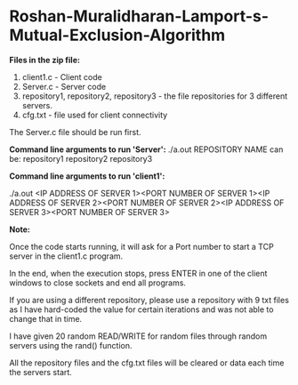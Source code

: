 Roshan-Muralidharan-Lamport-s-Mutual-Exclusion-Algorithm
========================================================

<b>Files in the zip file:</b>
1. client1.c  -  Client code
2. Server.c - Server code
3. repository1, repository2, repository3 - the file repositories for 3 different servers.
4. cfg.txt - file used for client connectivity

The Server.c file should be run first.

<b>Command line arguments to run 'Server':</b>
./a.out <SERVER PORT NUMBER> <REPOSITORY NAME>
REPOSITORY NAME can be:
repository1
repository2
repository3 

<b>Command line arguments to run 'client1':</b>

./a.out <UNIQUE NAME> <IP ADDRESS OF SERVER 1><PORT NUMBER OF SERVER 1><IP ADDRESS OF SERVER 2><PORT NUMBER OF SERVER 2><IP ADDRESS OF SERVER 3><PORT NUMBER OF SERVER 3>

<b>Note:</b>

Once the code starts running, it will ask for a Port number to start a TCP server in the client1.c program.

In the end, when the execution stops, press ENTER in one of the client windows to close sockets and end all programs.

If  you are using a different repository, please use a repository with 9 txt files as I have hard-coded the value for certain iterations and was not able to change that in time.

I have given 20 random READ/WRITE for random files through random servers using the rand() function.

All the repository files and the cfg.txt files will be cleared or data each time the servers start.


